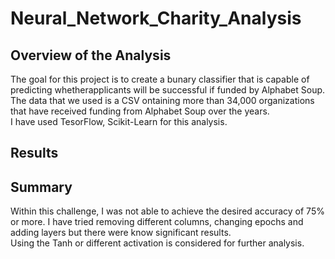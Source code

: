 # Neural_Network_Charity_Analysis

## Overview of the Analysis
The goal for this project is to create a bunary classifier that is capable of predicting whetherapplicants will be successful if funded by Alphabet Soup.<br>
The data that we used is a CSV ontaining more than 34,000 organizations that have received funding from Alphabet Soup over the years.<br>
I have used TesorFlow, Scikit-Learn for this analysis.

## Results


## Summary
Within this challenge, I was not able to achieve the desired accuracy of 75% or more.
I have tried removing different columns, changing epochs and adding layers but there were know significant results.<br>
Using the Tanh or different activation is considered for further analysis.
